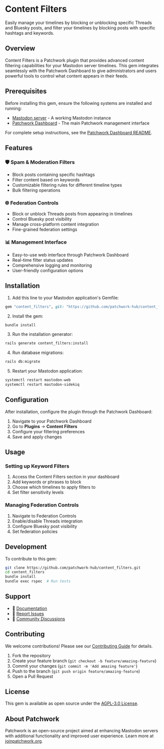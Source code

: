# Content Filters

Easily manage your timelines by blocking or unblocking specific Threads and Bluesky posts, and filter your timelines by blocking posts with specific hashtags and keywords.

## Overview

Content Filters is a Patchwork plugin that provides advanced content filtering capabilities for your Mastodon server timelines. This gem integrates seamlessly with the Patchwork Dashboard to give administrators and users powerful tools to control what content appears in their feeds.

## Prerequisites

Before installing this gem, ensure the following systems are installed and running:

- [Mastodon server](https://docs.joinmastodon.org/admin/install/) - A working Mastodon instance
- [Patchwork Dashboard](https://github.com/patchwork-hub/patchwork_dashboard) - The main Patchwork management interface

For complete setup instructions, see the [Patchwork Dashboard README](https://github.com/patchwork-hub/patchwork_dashboard/blob/main/README.md).

## Features

### 🛡️ Spam & Moderation Filters
- Block posts containing specific hashtags
- Filter content based on keywords
- Customizable filtering rules for different timeline types
- Bulk filtering operations

### 🌐 Federation Controls
- Block or unblock Threads posts from appearing in timelines
- Control Bluesky post visibility
- Manage cross-platform content integration
- Fine-grained federation settings

### 📊 Management Interface
- Easy-to-use web interface through Patchwork Dashboard
- Real-time filter status updates
- Comprehensive logging and monitoring
- User-friendly configuration options

## Installation

1. Add this line to your Mastodon application's Gemfile:

```ruby
gem "content_filters", git: "https://github.com/patchwork-hub/content_filters"
```

2. Install the gem:
```bash
bundle install
```

3. Run the installation generator:
```bash
rails generate content_filters:install
```

4. Run database migrations:
```bash
rails db:migrate
```

5. Restart your Mastodon application:
```bash
systemctl restart mastodon-web
systemctl restart mastodon-sidekiq
```

## Configuration

After installation, configure the plugin through the Patchwork Dashboard:

1. Navigate to your Patchwork Dashboard
2. Go to **Plugins** → **Content Filters**
3. Configure your filtering preferences
4. Save and apply changes

## Usage

### Setting up Keyword Filters
1. Access the Content Filters section in your dashboard
2. Add keywords or phrases to block
3. Choose which timelines to apply filters to
4. Set filter sensitivity levels

### Managing Federation Controls
1. Navigate to Federation Controls
2. Enable/disable Threads integration
3. Configure Bluesky post visibility
4. Set federation policies

## Development

To contribute to this gem:

```bash
git clone https://github.com/patchwork-hub/content_filters.git
cd content_filters
bundle install
bundle exec rspec  # Run tests
```

## Support

- 📖 [Documentation](https://docs.joinpatchwork.org/)
- 🐛 [Report Issues](https://github.com/patchwork-hub/content_filters/issues)
- 💬 [Community Discussions](https://github.com/patchwork-hub/patchwork_dashboard/discussions)

## Contributing

We welcome contributions! Please see our [Contributing Guide](CONTRIBUTING.md) for details.

1. Fork the repository
2. Create your feature branch (`git checkout -b feature/amazing-feature`)
3. Commit your changes (`git commit -m 'Add amazing feature'`)
4. Push to the branch (`git push origin feature/amazing-feature`)
5. Open a Pull Request

## License

This gem is available as open source under the [AGPL-3.0 License](AGPL-LICENSE).

## About Patchwork

Patchwork is an open-source project aimed at enhancing Mastodon servers with additional functionality and improved user experience. Learn more at [joinpatchwork.org](https://www.joinpatchwork.org/).
